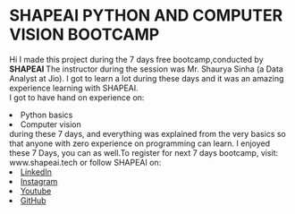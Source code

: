 # SHAPEAI PYTHON AND COMPUTER VISION BOOTCAMP
Hi I made this project during the 7 days free bootcamp,conducted by <b> SHAPEAI
</b>
The instructor during the session was Mr. Shaurya Sinha (a Data Analyst at Jio). I got to 
learn a lot during these days and it was an amazing experience learning with SHAPEAI.
<br>I got to have hand on experience on:
<li>Python basics
<li>Computer vision
<br>during these 7 days, and everything was explained from the very basics so that anyone 
with zero experience on programming can learn.
I enjoyed these 7 Days, you can as well.To register for next 7 days bootcamp, visit:
www.shapeai.tech  
or follow SHAPEAI on:
<li><a href=
"http://in.linkedin.com/company/shapeai">LinkedIn</a>
<li><a href=
"http://www.instagram.com/shape.ai/?h1=en">Instagram</a>
<li><a
href=
"http://www.youtube.com/channel/UCTUvDLTW9meuDXWcbmISPdA">Youtube</a>
<li><a href=
"http://github.com/shapeai">GitHub</a>
